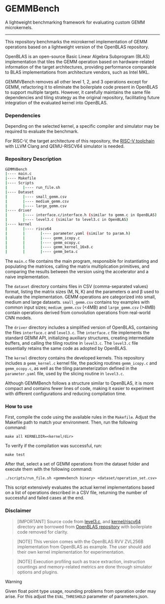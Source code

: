 # GEMMBench

A lightweight benchmarking framework for evaluating custom GEMM microkernels.

---

This repository benchmarks the microkernel implementation of GEMM operations based on a lightweight version of the OpenBLAS repository.

OpenBLAS is an open-source Basic Linear Algebra Subprogram (BLAS) implementation that tiles the GEMM operation based on hardware-related information of the target architectures, providing performance comparable to BLAS implementations from architecture vendors, such as Intel MKL.

GEMMVBench removes all other level 1, 2, and 3 operations except for GEMM, refactoring it to eliminate the boilerplate code present in OpenBLAS to support multiple targets. However, it carefully maintains the same file dependencies and tiling strategy as the original repository, facilitating future integration of the evaluated kernel into OpenBLAS.

### Dependencies

Depending on the selected kernel, a specific compiler and simulator may be required to evaluate the benchmark.

For RISC-V, the target architecture of this repository, the [RISC-V toolchain](https://github.com/riscv-collab/riscv-gnu-toolchain) with LLVM Clang and QEMU-RISCV64 simulator is needed.

### Repository Description

```bash
GEMMVBench
|---- main.c
|---- Makefile
|---- Scripts
|       |---- run_file.sh
|---- Dataset
|       |---- small_gemm.csv
|       |---- medium_gemm.csv
|       |---- large_gemm.csv
|---- driver
|       |---- interface.c/interface.h (similar to gemm.c in OpenBLAS)
|       |---- level3.c (similar to level3.c in OpenBLAS)
|---- kernel
|       |---- riscv64
|       |       |---- parameter.yaml (similar to param.h)
|       |       |---- gemm_icopy.c
|       |       |---- gemm_ocopy.c
|       |       |---- gemm_kernel_16x8.c
|       |       |---- gemm_beta.c
```

The `main.c` file contains the main program, responsible for instantiating and populating the matrices, calling the matrix multiplication primitives, and comparing the results between the version using the accelerator and a naive implementation.

The `dataset` directory contains files in CSV (comma-separated values) format, listing the matrix sizes (M, N, K) and the parameters α and β used to evaluate the implementation. GEMM operations are categorized into small, medium and large datasets. `small_gemm.csv` contains toy examples with common input sizes; `medium_gemm.csv` (<4MB) and `large_gemm.csv` (>4MB) contain operations derived from convolution operations from real-world CNN models.

The `driver` directory includes a simplified version of OpenBLAS, containing the files `interface.c` and `level3.c`. The `interface.c` file implements the standard GEMM API, initializing auxiliary structures, creating intermediate buffers, and calling the tiling routine in `level3.c`. The `level3.c` file essentially retains the same code as adopted by OpenBLAS.

The `kernel` directory contains the developed kernels. This repository includes a `gemm_kernel.c` kernel file, the packing routines `gemm_icopy.c` and `gemm_ocopy.c`, as well as the tiling parameterization defined in the `parameter.yaml` file, used by the slicing routine in `level3.c`.

Although GEMMBench follows a structure similar to OpenBLAS, it is more compact and contains fewer lines of code, making it easier to experiment with different configurations and reducing compilation time.

### How to use

First, compile the code using the available rules in the `Makefile`. Adjust the Makefile path to match your environment. Then, run the following command:

`make all KERNELDIR=<kernel/dir>`

To verify if the compilation was successful, run:

`make test`

After that, select a set of GEMM operations from the dataset folder and execute them with the following command:

`./scripts/run_file.sh <gemmvbench binary> <dataset/operation_set.csv>`

This script extensively evaluates the actual kernel implementations based on a list of operations described in a CSV file, returning the number of successful and failed cases at the end.

### Disclaimer

> [IMPORTANT]
> Source code from [level3.c](driver/level3.c), and [kernel/riscv64](kernel/riscv64) directory are borrowed from [OpenBLAS repository](https://github.com/OpenMathLib/OpenBLAS) with boilerplate code removed for clarity.

> [NOTE]
> This version comes with the OpenBLAS RVV ZVL256B implementation from OpenBLAS as example. The user should add their own kernel implementation for experimentation.

> [NOTE]
> Execution profiling such as trace extraction, instruction countings and memory-related metrics are done through simulator options and plugins.

> [!WARNING]
> Given float point type usage, rounding problems from operation order may arise. For this adjust the `EVAL_THRESHOLD` parameter of parameters.json.
